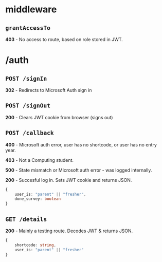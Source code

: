 # **middleware**
## `grantAccessTo`
**403** - No access to route, based on role stored in JWT.

# **/auth**
## `POST /signIn`
**302** - Redirects to Microsoft Auth sign in 

## `POST /signOut`
**200** - Clears JWT cookie from browser (signs out)

## `POST /callback`
**400** - Microsoft auth error, user has no shortcode, or user has no entry year.


**403** - Not a Computing student.


**500** - State mismatch or Microsoft auth error - was logged internally.

**200** - Succesful log in. Sets JWT cookie and returns JSON.
```ts
{ 
    user_is: "parent" || "fresher",
    done_survey: boolean
}
```

## `GET /details`
**200** - Mainly a testing route. Decodes JWT & returns JSON.
```ts
{ 
    shortcode: string,
    user_is: "parent" || "fresher"
}
```